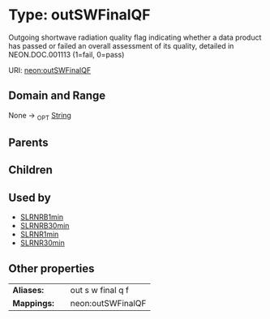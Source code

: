 
# Type: outSWFinalQF


Outgoing shortwave radiation quality flag indicating whether a data product has passed or failed an overall assessment of its quality, detailed in NEON.DOC.001113 (1=fail, 0=pass)

URI: [neon:outSWFinalQF](https://data.neonscience.org/outSWFinalQF)


## Domain and Range

None ->  <sub>OPT</sub> [String](types/String.md)

## Parents


## Children


## Used by

 * [SLRNRB1min](SLRNRB1min.md)
 * [SLRNRB30min](SLRNRB30min.md)
 * [SLRNR1min](SLRNR1min.md)
 * [SLRNR30min](SLRNR30min.md)

## Other properties

|  |  |  |
| --- | --- | --- |
| **Aliases:** | | out s w final q f |
| **Mappings:** | | neon:outSWFinalQF |

